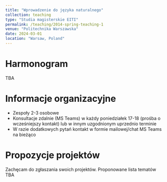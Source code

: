 ```yaml
---
title: "Wprowadzenie do języka naturalnego"
collection: teaching
type: "Studia magisterskie EITI"
permalink: /teaching/2014-spring-teaching-1
venue: "Politechnika Warszawska"
date: 2024-03-01
location: "Warsaw, Poland"
---
```


Harmonogram
======
TBA

Informacje organizacyjne
======
- Zespoły 2-3 osobowe
- Konsultacje zdalnie (MS Teams) w każdy poniedziałek 17-18 (prośba o wcześniejszy kontakt) lub w innym uzgodnionym uprzednio terminie
- W razie dodatkowych pytań kontakt w formie mailowej/chat MS Teams na bieżąco

Propozycje projektów
======
Zachęcam do zgłaszania swoich projektów.
Proponowane lista tematów TBA


